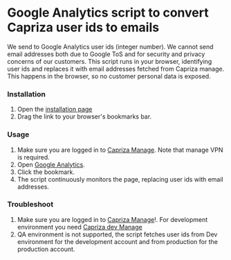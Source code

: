 # Google Analytics script to convert Capriza user ids to emails

We send to Google Analytics user ids (integer number). We cannot send email addresses both due to Google ToS
and for security and privacy concerns of our customers.
This script runs in your browser, identifying user ids and replaces it with email addresses fetched from Capriza manage. This
happens in the browser, so no customer personal data is exposed.

### Installation
1. Open the [installation page](http://capriza.github.io/google-analytics-bookmarklet/index.html)
1. Drag the link to your browser's bookmarks bar.

### Usage
1. Make sure you are logged in to [Capriza Manage](https://manage.prod.capriza.com). Note that manage VPN is required.
1. Open [Google Analytics](https://analytics.google.com/analytics/web/).
1. Click the bookmark.
1. The script continuously monitors the page, replacing user ids with email addresses.

### Troubleshoot
1. Make sure you are logged in to [Capriza Manage](https://manage.prod.capriza.com)!. For development environment you need [Capriza dev Manage](https://managedev.capriza.com)
1. QA environment is not supported, the script fetches user ids from Dev environment for the development 
account and from production for the production account.   
